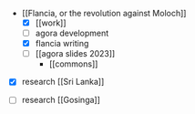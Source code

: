   - [[Flancia, or the revolution against Moloch]]
    - [x] [[work]]
    - [ ] agora development
    - [x] flancia writing
    - [ ] [[agora slides 2023]]
      - [[commons]]
  - [x] research [[Sri Lanka]]
  - [ ] research [[Gosinga]]


